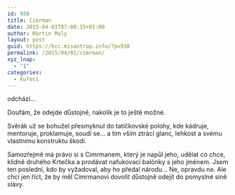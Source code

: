 ```yaml
---
id: 938
title: Cimrman
date: 2015-04-01T07:00:15+01:00
author: Martin Maly
layout: post
guid: https://kcc.misantrop.info/?p=938
permalink: /2015/04/01/cimrman/
xyz_lnap:
  - "1"
categories:
  - Kuřecí
---
```

odchází&#8230;

Doufám, že odejde důstojně, nakolik je to ještě možné.

Svěrák už se bohužel přesmyknul do tatíčkovské polohy, kde kádruje, mentoruje, proklamuje, soudí se&#8230; a tím vším ztrácí glanc, lehkost a svému vlastnímu konstruktu škodí.

Samozřejmě má právo si s Cimrmanem, který je napůl jeho, udělat co chce, klidně druhého Krtečka a prodávat nafukovací balónky s jeho jménem. Jsem ten poslední, kdo by vyžadoval, aby ho předal národu&#8230; Ne, opravdu ne. Ale chci jen říct, že by měl Cimrmanovi dovolit důstojně odejít do pomyslné síně slávy.